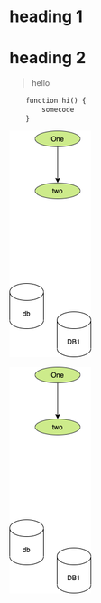 # heading 1 

# heading 2 

> hello 


```
    function hi() {
        somecode
    }
```




<img src="./sample.drawio.png" alt="sample image">

![My Diagram](sample.drawio.png)